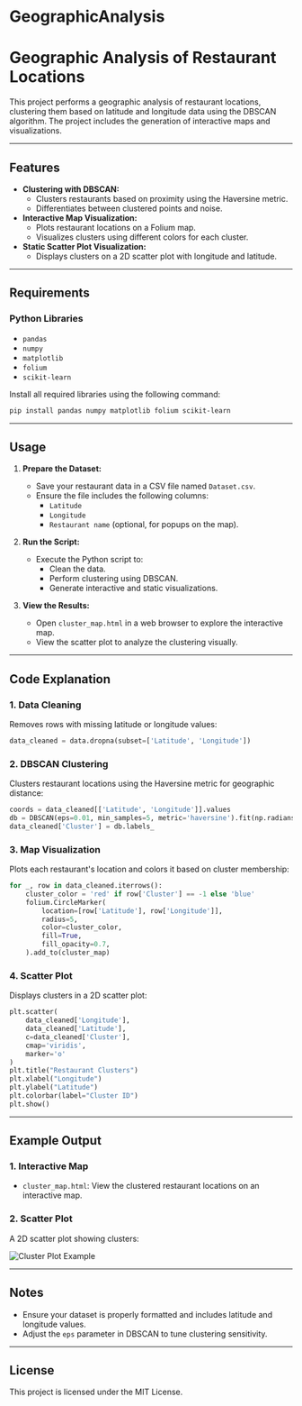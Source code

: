 # GeographicAnalysis
# Geographic Analysis of Restaurant Locations

This project performs a geographic analysis of restaurant locations, clustering them based on latitude and longitude data using the DBSCAN algorithm. The project includes the generation of interactive maps and visualizations.

---

## Features
- **Clustering with DBSCAN:**
  - Clusters restaurants based on proximity using the Haversine metric.
  - Differentiates between clustered points and noise.
- **Interactive Map Visualization:**
  - Plots restaurant locations on a Folium map.
  - Visualizes clusters using different colors for each cluster.
- **Static Scatter Plot Visualization:**
  - Displays clusters on a 2D scatter plot with longitude and latitude.

---

## Requirements

### Python Libraries
- `pandas`
- `numpy`
- `matplotlib`
- `folium`
- `scikit-learn`

Install all required libraries using the following command:
```bash
pip install pandas numpy matplotlib folium scikit-learn
```

---

## Usage

1. **Prepare the Dataset:**
   - Save your restaurant data in a CSV file named `Dataset.csv`.
   - Ensure the file includes the following columns:
     - `Latitude`
     - `Longitude`
     - `Restaurant name` (optional, for popups on the map).

2. **Run the Script:**
   - Execute the Python script to:
     - Clean the data.
     - Perform clustering using DBSCAN.
     - Generate interactive and static visualizations.

3. **View the Results:**
   - Open `cluster_map.html` in a web browser to explore the interactive map.
   - View the scatter plot to analyze the clustering visually.

---

## Code Explanation

### 1. Data Cleaning
Removes rows with missing latitude or longitude values:
```python
data_cleaned = data.dropna(subset=['Latitude', 'Longitude'])
```

### 2. DBSCAN Clustering
Clusters restaurant locations using the Haversine metric for geographic distance:
```python
coords = data_cleaned[['Latitude', 'Longitude']].values
db = DBSCAN(eps=0.01, min_samples=5, metric='haversine').fit(np.radians(coords))
data_cleaned['Cluster'] = db.labels_
```

### 3. Map Visualization
Plots each restaurant's location and colors it based on cluster membership:
```python
for _, row in data_cleaned.iterrows():
    cluster_color = 'red' if row['Cluster'] == -1 else 'blue'
    folium.CircleMarker(
        location=[row['Latitude'], row['Longitude']],
        radius=5,
        color=cluster_color,
        fill=True,
        fill_opacity=0.7,
    ).add_to(cluster_map)
```

### 4. Scatter Plot
Displays clusters in a 2D scatter plot:
```python
plt.scatter(
    data_cleaned['Longitude'],
    data_cleaned['Latitude'],
    c=data_cleaned['Cluster'],
    cmap='viridis',
    marker='o'
)
plt.title("Restaurant Clusters")
plt.xlabel("Longitude")
plt.ylabel("Latitude")
plt.colorbar(label="Cluster ID")
plt.show()
```

---

## Example Output

### 1. Interactive Map
- `cluster_map.html`: View the clustered restaurant locations on an interactive map.

### 2. Scatter Plot
A 2D scatter plot showing clusters:

![Cluster Plot Example](example_cluster_plot.png)

---

## Notes
- Ensure your dataset is properly formatted and includes latitude and longitude values.
- Adjust the `eps` parameter in DBSCAN to tune clustering sensitivity.

---

## License
This project is licensed under the MIT License.
